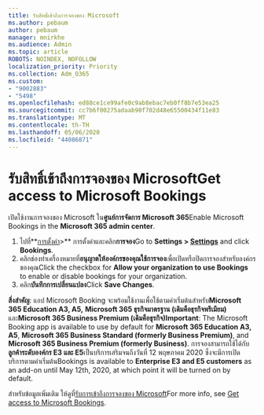 ```yaml
---
title: รับสิทธิ์เข้าถึงการจองของ Microsoft
ms.author: pebaum
author: pebaum
manager: mnirkhe
ms.audience: Admin
ms.topic: article
ROBOTS: NOINDEX, NOFOLLOW
localization_priority: Priority
ms.collection: Adm_O365
ms.custom:
- "9002883"
- "5498"
ms.openlocfilehash: ed88ce1ce99afe0c9ab8ebac7eb0ff8b7e53ea25
ms.sourcegitcommit: cc7b6f00275adaab90f702d48e65500434f11e83
ms.translationtype: MT
ms.contentlocale: th-TH
ms.lasthandoff: 05/06/2020
ms.locfileid: "44086871"
---
```

# <a name="get-access-to-microsoft-bookings"></a><span data-ttu-id="4ae4c-102">รับสิทธิ์เข้าถึงการจองของ Microsoft</span><span class="sxs-lookup"><span data-stu-id="4ae4c-102">Get access to Microsoft Bookings</span></span>

<span data-ttu-id="4ae4c-103">เปิดใช้งานการจองของ Microsoft ใน**ศูนย์การจัดการ Microsoft 365**</span><span class="sxs-lookup"><span data-stu-id="4ae4c-103">Enable Microsoft Bookings in the **Microsoft 365 admin center**.</span></span>

1. <span data-ttu-id="4ae4c-104">ไปที่**[การตั้งค่า](https://admin.microsoft.com/Adminportal/Home?source=applauncher#/Settings/Services)>** การตั้งค่าและคลิก**การจอง**</span><span class="sxs-lookup"><span data-stu-id="4ae4c-104">Go to **Settings > [Settings](https://admin.microsoft.com/Adminportal/Home?source=applauncher#/Settings/Services)** and click **Bookings**.</span></span>
2. <span data-ttu-id="4ae4c-105">คลิกช่องทําเครื่องหมายที่**อนุญาตให้องค์กรของคุณใช้การจอง**เพื่อเปิดหรือปิดการจองสําหรับองค์กรของคุณ</span><span class="sxs-lookup"><span data-stu-id="4ae4c-105">Click the checkbox for **Allow your organization to use Bookings** to enable or disable bookings for your organization.</span></span>
3. <span data-ttu-id="4ae4c-106">คลิก**บันทึกการเปลี่ยนแปลง**</span><span class="sxs-lookup"><span data-stu-id="4ae4c-106">Click **Save Changes**.</span></span>

<span data-ttu-id="4ae4c-107">**สิ่งสําคัญ**: แอป Microsoft Booking จะพร้อมใช้งานเพื่อใช้ตามค่าเริ่มต้นสําหรับ**Microsoft 365 Education A3, A5,** **Microsoft 365 ธุรกิจมาตรฐาน (เดิมคือธุรกิจพรีเมียม)** และ**Microsoft 365 Business Premium (เดิมคือธุรกิจ)**</span><span class="sxs-lookup"><span data-stu-id="4ae4c-107">**Important**: The Microsoft Booking app is available to use by default for **Microsoft 365 Education A3, A5**, **Microsoft 365 Business Standard (formerly Business Premium)**, and **Microsoft 365 Business Premium (formerly Business)**.</span></span> <span data-ttu-id="4ae4c-108">การจองสามารถใช้ได้กับ**ลูกค้าระดับองค์กร E3 และ E5**เป็นบริการเสริมจนถึงวันที่ 12 พฤษภาคม 2020 ซึ่งจะมีการเปิดบริการตามค่าเริ่มต้น</span><span class="sxs-lookup"><span data-stu-id="4ae4c-108">Bookings is available to **Enterprise E3 and E5 customers** as an add-on until May 12th, 2020, at which point it will be turned on by default.</span></span>

<span data-ttu-id="4ae4c-109">สําหรับข้อมูลเพิ่มเติม ให้ดูที่[รับการเข้าถึงการจองของ Microsoft](https://support.microsoft.com/en-us/office/get-access-to-microsoft-bookings-5382dc07-aaa5-45c9-8767-502333b214ce)</span><span class="sxs-lookup"><span data-stu-id="4ae4c-109">For more info, see [Get access to Microsoft Bookings](https://support.microsoft.com/en-us/office/get-access-to-microsoft-bookings-5382dc07-aaa5-45c9-8767-502333b214ce).</span></span>
